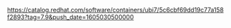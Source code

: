 https://catalog.redhat.com/software/containers/ubi7/5c6cbf69dd19c77a158f2893?tag=7.9&push_date=1605030500000